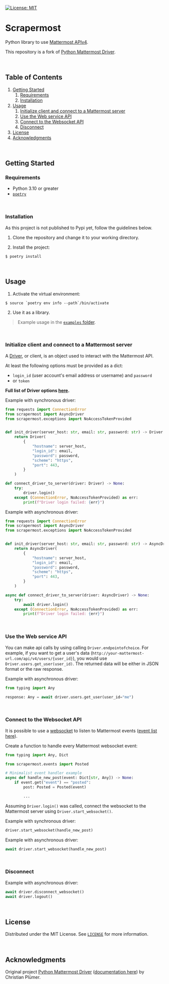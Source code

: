 [![License: MIT](https://img.shields.io/badge/License-MIT-yellow.svg)](https://opensource.org/licenses/MIT)

# Scrapermost

Python library to use [Mattermost APIv4](https://api.mattermost.com/).

This repository is a fork of [Python Mattermost Driver](https://github.com/Vaelor/python-mattermost-driver).

<br />

## Table of Contents

1. [Getting Started](#getting-started)
   1. [Requirements](#requirements)
   2. [Installation](#installation)
2. [Usage](#usage)
   1. [Initialize client and connect to a Mattermost server](#initialize-client-and-connect-to-a-mattermost-server)
   2. [Use the Web service API](#use-the-web-service-api)
   3. [Connect to the Websocket API](#connect-to-the-websocket-api)
   4. [Disconnect](#disconnect)
3. [License](#license)
4. [Acknowledgments](#acknowledgments)

<br />

## Getting Started

### Requirements

- Python 3.10 or greater
- [`poetry`](https://python-poetry.org/)

<br />

### Installation

As this project is not published to Pypi yet, follow the guidelines below.

1. Clone the repository and change it to your working directory.

2. Install the project:

```console
$ poetry install
```

<br />

## Usage

1. Activate the virtual environment:

```console
$ source `poetry env info --path`/bin/activate
```

2. Use it as a library.

> Example usage in the [`examples` folder](examples/).

<br />

### Initialize client and connect to a Mattermost server

A [Driver](https://api.mattermost.com/#tag/drivers), or client, is an object used to interact with the Mattermost API.

At least the following options must be provided as a dict:

- `login_id` (user account's email address or username) and `password`
- or `token`

**Full list of Driver options [here](scrapermost/driver/options.py).**

Example with synchronous driver:

```python
from requests import ConnectionError
from scrapermost import AsyncDriver
from scrapermost.exceptions import NoAccessTokenProvided


def init_driver(server_host: str, email: str, password: str) -> Driver:
    return Driver(
        {
            "hostname": server_host,
            "login_id": email,
            "password": password,
            "scheme": "https",
            "port": 443,
        }
    )

def connect_driver_to_server(driver: Driver) -> None:
    try:
        driver.login()
    except (ConnectionError, NoAccessTokenProvided) as err:
        print(f"Driver login failed: {err}")
```

Example with asynchronous driver:

```python
from requests import ConnectionError
from scrapermost import AsyncDriver
from scrapermost.exceptions import NoAccessTokenProvided


def init_driver(server_host: str, email: str, password: str) -> AsyncDriver:
    return AsyncDriver(
        {
            "hostname": server_host,
            "login_id": email,
            "password": password,
            "scheme": "https",
            "port": 443,
        }
    )

async def connect_driver_to_server(driver: AsyncDriver) -> None:
    try:
        await driver.login()
    except (ConnectionError, NoAccessTokenProvided) as err:
        print(f"Driver login failed: {err}")
```

<br />

### Use the Web service API

You can make api calls by using calling `Driver.endpointofchoice`. For example, if you want to get a user's data (`http://your-mattermost-url.com/api/v4/users/{user_id}`), you would use `Driver.users.get_user(user_id)`. The returned data will be either in JSON format or the raw response.

Example with asynchronous driver:

```python
from typing import Any

response: Any = await driver.users.get_user(user_id="me")
```

<br />

### Connect to the Websocket API

It is possible to use a [websocket](scrapermost/driver/websocket.py) to listen to Mattermost events ([event list here](https://api.mattermost.com/#tag/WebSocket)).

Create a function to handle every Mattermost websocket event:

```python
from typing import Any, Dict

from scrapermost.events import Posted

# Minimalist event handler example
async def handle_new_post(event: Dict[str, Any]) -> None:
    if event.get("event") == "posted":
        post: Posted = Posted(event)

        ...
```

Assuming `Driver.login()` was called, connect the websocket to the Mattermost server using `Driver.start_websocket()`.

Example with synchronous driver:

```python
driver.start_websocket(handle_new_post)
```

Example with asynchronous driver:

```python
await driver.start_websocket(handle_new_post)
```

<br />

### Disconnect

Example with asynchronous driver:

```python
await driver.disconnect_websocket()
await driver.logout()
```

<br />

## License

Distributed under the MIT License. See [`LICENSE`](LICENSE) for more information.

<br />

## Acknowledgments

Original project [Python Mattermost Driver](https://github.com/Vaelor/python-mattermost-driver) ([documentation here](https://vaelor.github.io/python-mattermost-driver/)) by Christian Plümer.
